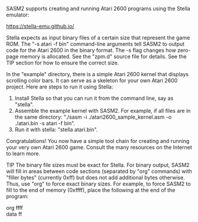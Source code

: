 SASM2 supports creating and running Atari 2600 programs using the Stella emulator:

https://stella-emu.github.io/

Stella expects as input binary files of a certain size that represent the game ROM. The "-s atari -f bin" command-line arguments tell SASM2 to output code for the Atari 2600 in the binary format. The -s flag changes how zero-page memory is allocated. See the "zpm.d" source file for details. See the TIP section for how to ensure the correct size.

In the "example" directory, there is a simple Atari 2600 kernel that displays scrolling color bars. It can serve as a skeleton for your own Atari 2600 project. Here are steps to run it using Stella:

1) Install Stella so that you can run it from the command line, say as "stella".
2) Assemble the example kernel with SASM2. For example, if all files are in the same directory: "./sasm -i ./atari2600_sample_kernel.asm -o ./atari.bin -s atari -f bin".
3) Run it with stella: "stella atari.bin".

Congratulations! You now have a simple tool chain for creating and running your very own Atari 2600 game. Consult the many resources on the Internet to learn more.

TIP
The binary file sizes must be exact for Stella. For binary output, SASM2 will fill in areas between code sections (separated by "org" commands) with "filler bytes" (currently 0xff) but does not add additional bytes otherwise. Thus, use "org" to force exact binary sizes. For example, to force SASM2 to fill to the end of memory (0xffff), place the following at the end of the program:

org ffff  
data ff
